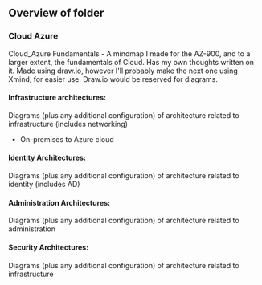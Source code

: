 ## Overview of folder

### Cloud Azure 

Cloud_Azure Fundamentals - A mindmap I made for the AZ-900, and to a larger extent, the fundamentals of Cloud. Has my own thoughts written on it. Made using draw.io, however I'll probably make the next one using Xmind, for easier use. Draw.io would be reserved for diagrams.



#### Infrastructure architectures:

Diagrams (plus any additional configuration) of architecture related to infrastructure (includes networking)

- On-premises to Azure cloud





#### Identity Architectures:

Diagrams (plus any additional configuration) of architecture related to identity (includes AD)



#### Administration Architectures: 

Diagrams (plus any additional configuration) of architecture related to administration



#### Security Architectures:

Diagrams (plus any additional configuration) of architecture related to infrastructure







